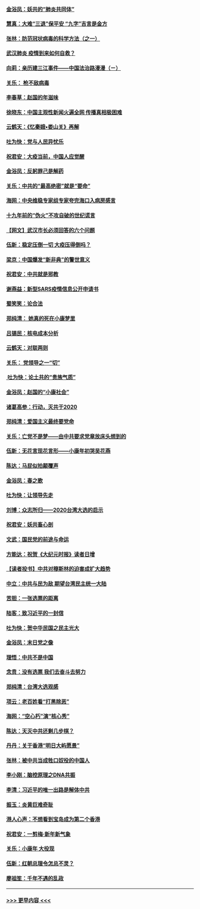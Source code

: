 #### [金浴凤：妖共的“肺炎共同体”](../pages/nsc993/n11829448.md?t=01300211) 
#### [慧真：大难“三退”保平安 “九字”吉言是金方](../pages/nsc993/n11829501.md?t=01300211) 
#### [张林：防范冠状病毒的科学方法（之一）](../pages/nsc993/n11828618.md?t=01300211) 
#### [武汉肺炎 疫情到来如何自救？](../pages/nsc993/n11827632.md?t=01300211) 
#### [向莉：亲历建三江事件——中国法治路漫漫（ㄧ）](../pages/nsc993/n11827190.md?t=01300211) 
#### [关乐： 枪不敌病毒](../pages/nsc993/n11826746.md?t=01300211) 
#### [李春草：赵国的年滋味](../pages/nsc993/n11826321.md?t=01300211) 
#### [徐晓东：中国主观性新闻火遍全网 传播真相极困难](../pages/nsc993/n11826508.md?t=01300211) 
#### [云鹤天：《忆秦娥▪娄山关》再解](../pages/nsc993/n11824682.md?t=01300211) 
#### [吐为快：党与人民异忧乐](../pages/nsc993/n11824660.md?t=01300211) 
#### [祝君安：大疫当前，中国人应觉醒](../pages/nsc993/n11821946.md?t=01300211) 
#### [金浴凤：反躬罪己是解药](../pages/nsc993/n11820280.md?t=01300211) 
#### [关乐：中共的“最高绝密”就是“要命”](../pages/nsc993/n11816946.md?t=01300211) 
#### [海网：中央维稳专家组专家夸完海口入病房感言](../pages/nsc993/n11815138.md?t=01300211) 
#### [十九年前的“伪火”不攻自破的世纪谎言](../pages/nsc993/n11813238.md?t=01300211) 
#### [【网文】武汉市长必须回答的六个问题](../pages/nsc993/n11813848.md?t=01300211) 
#### [伍新：稳定压倒一切 大疫压得倒吗？](../pages/nsc993/n11812634.md?t=01300211) 
#### [梁京：中国爆发“新非典”的警世意义](../pages/nsc993/n11812554.md?t=01300211) 
#### [祝君安：中共就是邪教](../pages/nsc993/n11812431.md?t=01300211) 
#### [谢燕益：新型SARS疫情信息公开申请书](../pages/nsc993/n11808840.md?t=01300211) 
#### [蜀笑笑：论合法](../pages/nsc993/n11808064.md?t=01300211) 
#### [郑纯清： 她真的死在小康梦里](../pages/nsc993/n11806623.md?t=01300211) 
#### [吕锡民：核电成本分析](../pages/nsc993/n11806284.md?t=01300211) 
#### [云鹤天：对联两则](../pages/nsc993/n11805957.md?t=01300211) 
#### [关乐： 党领导之一“切”](../pages/nsc993/n11804505.md?t=01300211) 
#### [ 吐为快：论土共的“贵族气质”](../pages/nsc993/n11804490.md?t=01300211) 
#### [金浴凤：赵国的“小康社会”](../pages/nsc993/n11804452.md?t=01300211) 
#### [诸葛高参：行动，灭共于2020](../pages/nsc993/n11804120.md?t=01300211) 
#### [郑纯清：爱国主义最终要党命](../pages/nsc993/n11802197.md?t=01300211) 
#### [关乐：亡党不是梦——由中共要求党章放床头想到的](../pages/nsc993/n11802156.md?t=01300211) 
#### [伍新：无花言现花言形——小康年初哭吴花燕](../pages/nsc993/n11800044.md?t=01300211) 
#### [陈达：马屁似拍颠覆声](../pages/nsc993/n11800010.md?t=01300211) 
#### [金浴凤：春之歌](../pages/nsc993/n11797687.md?t=01300211) 
#### [吐为快：让领导先走](../pages/nsc993/n11797512.md?t=01300211) 
#### [刘博：众志所归——2020台湾大选的启示](../pages/nsc993/n11796878.md?t=01300211) 
#### [祝君安：妖共畜心剖](../pages/nsc993/n11794273.md?t=01300211) 
#### [文武：国民党的前途与命运](../pages/nsc993/n11794198.md?t=01300211) 
#### [方能达：祝贺《大纪元时报》读者日增](../pages/nsc993/n11793807.md?t=01300211) 
#### [【读者投书】中共对穆斯林的迫害成扩大趋势](../pages/nsc993/n11791371.md?t=01300211) 
#### [中立：中共与民为敌 期望台湾民主统一大陆](../pages/nsc993/n11790392.md?t=01300211) 
#### [苦胆：一张选票的距离](../pages/nsc993/n11788914.md?t=01300211) 
#### [陆客：致习近平的一封信](../pages/nsc993/n11788867.md?t=01300211) 
#### [吐为快：贺中华民国之民主光大](../pages/nsc993/n11788618.md?t=01300211) 
#### [金浴凤：末日党之像](../pages/nsc993/n11787475.md?t=01300211) 
#### [理悟：中共不是中国](../pages/nsc993/n11787463.md?t=01300211) 
#### [念贲：没有选票  我们去奋斗去努力](../pages/nsc993/n11787398.md?t=01300211) 
#### [郑纯清：台湾大选观感](../pages/nsc993/n11786210.md?t=01300211) 
#### [项云：老百姓看“打黑除恶”](../pages/nsc993/n11785398.md?t=01300211) 
#### [海网：“空心朽”演“核心秀”](../pages/nsc993/n11783874.md?t=01300211) 
#### [陈达：天灭中共还剩几步棋？](../pages/nsc993/n11783719.md?t=01300211) 
#### [丹丹：关于香港“明日大屿愿景”](../pages/nsc993/n11783273.md?t=01300211) 
#### [张林：被中共当成牲口奴役的中国人](../pages/nsc993/n11782397.md?t=01300211) 
#### [李小刚：脑控原理之DNA共振](../pages/nsc993/n11780962.md?t=01300211) 
#### [李清：习近平的唯一出路是解体中共](../pages/nsc993/n11780866.md?t=01300211) 
#### [振玉：炎黄巨难奇耻](../pages/nsc993/n11779632.md?t=01300211) 
#### [港人心声：不想看到宝岛成为第二个香港](../pages/nsc993/n11778817.md?t=01300211) 
#### [祝君安：一剪梅‧新年新气象](../pages/nsc993/n11776340.md?t=01300211) 
#### [关乐：小康年 大役现](../pages/nsc993/n11774213.md?t=01300211) 
#### [伍新：红朝总理令怎总不灵？](../pages/nsc993/n11770813.md?t=01300211) 
#### [廖祖笙：千年不遇的乱政](../pages/nsc993/n11770373.md?t=01300211) 

----
#### [ >>> 更早内容 <<< ](../indexes/nsc993-earlier.md)
